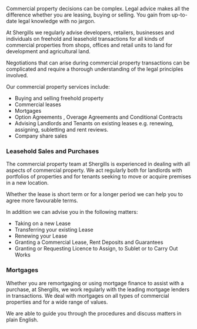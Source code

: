 Commercial property decisions can be complex. Legal advice makes all the difference whether you are leasing, buying or selling. You gain
from up-to-date legal knowledge with no jargon.
 
At Shergills we regularly advise developers, retailers, businesses and individuals on freehold and leasehold transactions for all kinds of commercial properties from shops, offices and retail units to land for development and agricultural land.
 
Negotiations that can arise during commercial property transactions can be complicated and require a thorough understanding of the legal principles involved.
 
Our commercial property services include:
 
- Buying and selling freehold property
- Commercial leases
- Mortgages
- Option Agreements , Overage Agreements and Conditional Contracts
- Advising Landlords and Tenants on existing leases e.g. renewing, assigning, subletting and rent reviews.
- Company share sales
 
### Leasehold Sales and Purchases
 
The commercial property team at Shergills is experienced in dealing with all aspects of commercial property. We act regularly both for landlords with portfolios of properties and for tenants seeking to move or acquire premises in a new location.
 
Whether the lease is short term or for a longer period we can help you to agree more favourable terms.
 
In addition we can advise you in the following matters:
 
- Taking on a new Lease
- Transferring your existing Lease
- Renewing your Lease
-  Granting a Commercial Lease, Rent Deposits and Guarantees
- Granting or Requesting Licence to Assign, to Sublet or to Carry Out Works
 
### Mortgages
 
Whether you are remortgaging or using mortgage finance to assist with a purchase, at Shergills, we work regularly with the leading mortgage lenders in transactions. We deal with mortgages on all types of commercial properties and for a wide range of values.
 
We are able to guide you through the procedures and discuss matters in plain English.
